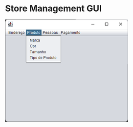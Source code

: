 # Store Management GUI

![](https://raw.githubusercontent.com/raulpacheco2k/Store-Management-GUI/main/docs/images/interface.png)
